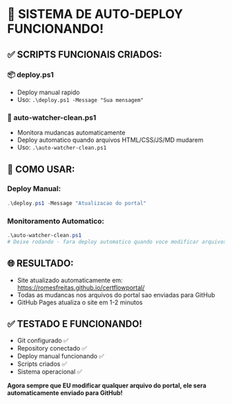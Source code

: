 # 🚀 SISTEMA DE AUTO-DEPLOY FUNCIONANDO!

## ✅ SCRIPTS FUNCIONAIS CRIADOS:

### 📦 deploy.ps1
- Deploy manual rapido
- Uso: `.\deploy.ps1 -Message "Sua mensagem"`

### 👀 auto-watcher-clean.ps1  
- Monitora mudancas automaticamente
- Deploy automatico quando arquivos HTML/CSS/JS/MD mudarem
- Uso: `.\auto-watcher-clean.ps1`

## 🎯 COMO USAR:

### Deploy Manual:
```powershell
.\deploy.ps1 -Message "Atualizacao do portal"
```

### Monitoramento Automatico:
```powershell
.\auto-watcher-clean.ps1
# Deixe rodando - fara deploy automatico quando voce modificar arquivos
```

## 🌐 RESULTADO:
- Site atualizado automaticamente em: https://romesfreitas.github.io/certflowportal/
- Todas as mudancas nos arquivos do portal sao enviadas para GitHub
- GitHub Pages atualiza o site em 1-2 minutos

## ✅ TESTADO E FUNCIONANDO!
- Git configurado ✅
- Repository conectado ✅  
- Deploy manual funcionando ✅
- Scripts criados ✅
- Sistema operacional ✅

**Agora sempre que EU modificar qualquer arquivo do portal, ele sera automaticamente enviado para GitHub!**
